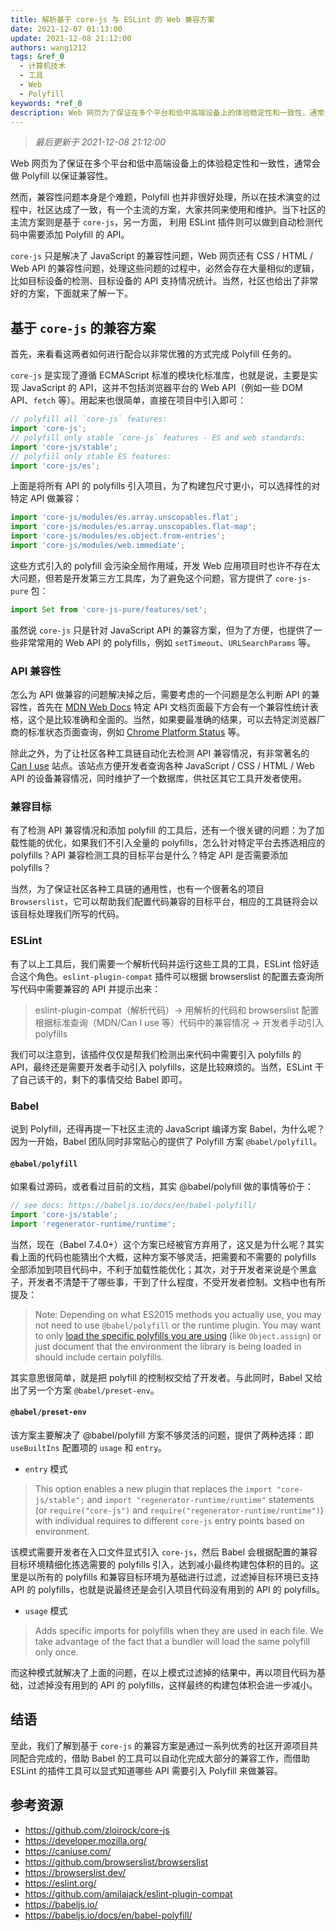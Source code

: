 ```yaml
---
title: 解析基于 core-js 与 ESLint 的 Web 兼容方案
date: 2021-12-07 01:13:00
update: 2021-12-08 21:12:00
authors: wang1212
tags: &ref_0
  - 计算机技术
  - 工具
  - Web
  - Polyfill
keywords: *ref_0
description: Web 网页为了保证在多个平台和低中高端设备上的体验稳定性和一致性，通常会做 Polyfill 以保证兼容性，当下社区的主流方案则是基于 core-js，而 ESLint 则可作为自动检测的辅助工具。
---
```


> _最后更新于 2021-12-08 21:12:00_

Web 网页为了保证在多个平台和低中高端设备上的体验稳定性和一致性，通常会做 Polyfill 以保证兼容性。

然而，兼容性问题本身是个难题，Polyfill 也并非很好处理，所以在技术演变的过程中，社区达成了一致，有一个主流的方案，大家共同来使用和维护。当下社区的主流方案则是基于 `core-js`，另一方面， 利用 ESLint 插件则可以做到自动检测代码中需要添加 Polyfill 的 API。

`core-js` 只是解决了 JavaScript 的兼容性问题，Web 网页还有 CSS / HTML / Web API 的兼容性问题，处理这些问题的过程中，必然会存在大量相似的逻辑，比如目标设备的检测、目标设备的 API 支持情况统计。当然，社区也给出了非常好的方案，下面就来了解一下。

<!-- truncate -->

## 基于 `core-js` 的兼容方案

首先，来看看这两者如何进行配合以非常优雅的方式完成 Polyfill 任务的。

`core-js` 是实现了遵循 ECMAScript 标准的模块化标准库，也就是说，主要是实现 JavaScript 的 API，这并不包括浏览器平台的 Web API（例如一些 DOM API、`fetch` 等）。用起来也很简单，直接在项目中引入即可：

```javascript
// polyfill all `core-js` features:
import 'core-js';
// polyfill only stable `core-js` features - ES and web standards:
import 'core-js/stable';
// polyfill only stable ES features:
import 'core-js/es';
```

上面是将所有 API 的 polyfills 引入项目，为了构建包尺寸更小，可以选择性的对特定 API 做兼容：

```javascript
import 'core-js/modules/es.array.unscopables.flat';
import 'core-js/modules/es.array.unscopables.flat-map';
import 'core-js/modules/es.object.from-entries';
import 'core-js/modules/web.immediate';
```

这些方式引入的 polyfill 会污染全局作用域，开发 Web 应用项目时也许不存在太大问题，但若是开发第三方工具库，为了避免这个问题，官方提供了 `core-js-pure` 包：

```javascript
import Set from 'core-js-pure/features/set';
```

虽然说 `core-js` 只是针对 JavaScript API 的兼容方案，但为了方便，也提供了一些非常常用的 Web API 的 polyfills，例如 `setTimeout`、`URLSearchParams` 等。

### API 兼容性

怎么为 API 做兼容的问题解决掉之后，需要考虑的一个问题是怎么判断 API 的兼容性，首先在 [MDN Web Docs](https://developer.mozilla.org/) 特定 API 文档页面最下方会有一个兼容性统计表格，这个是比较准确和全面的。当然，如果要最准确的结果，可以去特定浏览器厂商的标准状态页面查询，例如 [Chrome Platform Status](https://www.chromestatus.com/features) 等。

除此之外，为了让社区各种工具链自动化去检测 API 兼容情况，有非常著名的 [Can I use](https://caniuse.com/) 站点。该站点方便开发者查询各种 JavaScript / CSS / HTML / Web API 的设备兼容情况，同时维护了一个数据库，供社区其它工具开发者使用。

### 兼容目标

有了检测 API 兼容情况和添加 polyfill 的工具后，还有一个很关键的问题：为了加载性能的优化，如果我们不引入全量的 polyfills，怎么针对特定平台去拣选相应的 polyfills？API 兼容检测工具的目标平台是什么？特定 API 是否需要添加 polyfills？

当然，为了保证社区各种工具链的通用性，也有一个很著名的项目 `Browserslist`，它可以帮助我们配置代码兼容的目标平台，相应的工具链将会以该目标处理我们所写的代码。

### ESLint

有了以上工具后，我们需要一个解析代码并运行这些工具的工具，ESLint 恰好适合这个角色。`eslint-plugin-compat` 插件可以根据 browserslist 的配置去查询所写代码中需要兼容的 API 并提示出来：

> eslint-plugin-compat（解析代码）-> 用解析的代码和 browserslist 配置根据标准查询（MDN/Can I use 等）代码中的兼容情况 -> 开发者手动引入 polyfills

我们可以注意到，该插件仅仅是帮我们检测出来代码中需要引入 polyfills 的 API，最终还是需要开发者手动引入 polyfills，这是比较麻烦的。当然，ESLint 干了自己该干的，剩下的事情交给 Babel 即可。

### Babel

说到 Polyfill，还得再提一下社区主流的 JavaScript 编译方案 Babel，为什么呢？因为一开始，Babel 团队同时非常贴心的提供了 Polyfill 方案 `@babel/polyfill`。

#### `@babel/polyfill`

如果看过源码，或者看过目前的文档，其实 @babel/polyfill 做的事情等价于：

```javascript
// see docs: https://babeljs.io/docs/en/babel-polyfill/
import 'core-js/stable';
import 'regenerator-runtime/runtime';
```

当然，现在（Babel 7.4.0+）这个方案已经被官方弃用了，这又是为什么呢？其实看上面的代码也能猜出个大概，这种方案不够灵活，把需要和不需要的 polyfills 全部添加到项目代码中，不利于加载性能优化；其次，对于开发者来说是个黑盒子，开发者不清楚干了哪些事，干到了什么程度，不受开发者控制。文档中也有所提及：

> Note: Depending on what ES2015 methods you actually use, you may not need to use `@babel/polyfill` or the runtime plugin. You may want to only [load the specific polyfills you are using](https://github.com/zloirock/core-js#commonjs-api) (like `Object.assign`) or just document that the environment the library is being loaded in should include certain polyfills.

其实意思很简单，就是把 polyfill 的控制权交给了开发者。与此同时，Babel 又给出了另一个方案 `@babel/preset-env`。

#### `@babel/preset-env`

该方案主要解决了 @babel/polyfill 方案不够灵活的问题，提供了两种选择：即 `useBuiltIns` 配置项的 `usage` 和 `entry`。

- `entry` 模式

> This option enables a new plugin that replaces the `import "core-js/stable";` and `import "regenerator-runtime/runtime"` statements (or `require("core-js")` and `require("regenerator-runtime/runtime")`) with individual requires to different `core-js` entry points based on environment.

该模式需要开发者在入口文件显式引入 `core-js`，然后 Babel 会根据配置的兼容目标环境精细化拣选需要的 polyfills 引入，达到减小最终构建包体积的目的。这里是以所有的 polyfills 和兼容目标环境为基础进行过滤，过滤掉目标环境已支持 API 的 polyfills，也就是说最终还是会引入项目代码没有用到的 API 的 polyfills。

- `usage` 模式

> Adds specific imports for polyfills when they are used in each file. We take advantage of the fact that a bundler will load the same polyfill only once.

而这种模式就解决了上面的问题，在以上模式过滤掉的结果中，再以项目代码为基础，过滤掉没有用到的 API 的 polyfills，这样最终的构建包体积会进一步减小。

## 结语

至此，我们了解到基于 `core-js` 的兼容方案是通过一系列优秀的社区开源项目共同配合完成的，借助 Babel 的工具可以自动化完成大部分的兼容工作，而借助 ESLint 的插件工具可以显式知道哪些 API 需要引入 Polyfill 来做兼容。

## 参考资源

- https://github.com/zloirock/core-js
- https://developer.mozilla.org/
- https://caniuse.com/
- https://github.com/browserslist/browserslist
- https://browserslist.dev/
- https://eslint.org/
- https://github.com/amilajack/eslint-plugin-compat
- https://babeljs.io/
- https://babeljs.io/docs/en/babel-polyfill/
